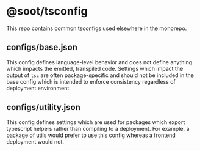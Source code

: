 # @soot/tsconfig

This repo contains common tsconfigs used elsewhere in the monorepo.

## configs/base.json

This config defines language-level behavior and does not define anything which
impacts the emitted, transpiled code. Settings which impact the output of `tsc`
are often package-specific and should not be included in the base config which
is intended to enforce consistency regardless of deployment
environment.

## configs/utility.json

This config defines settings which are used for packages which export typescript
helpers rather than compiling to a deployment. For example, a package of utils
would prefer to use this config whereas a frontend deployment would not.
